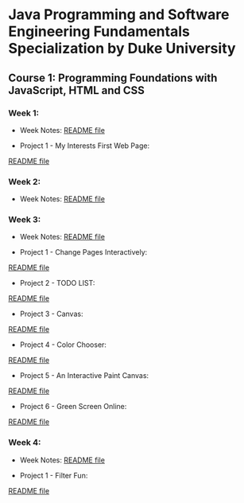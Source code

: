# Java Programming and Software Engineering Fundamentals Specialization by Duke University

## Course 1:  Programming Foundations with JavaScript, HTML and CSS

### Week 1: 

- Week Notes: 
<a href="https://github.com/KanzyKhaled/Java-Programming-and-Software-Engineering-Fundamentals-Specialization-by-Duke-University/blob/main/Programming-Foundations-with-JavaScript-HTML-and-CSS/Week1/README.md"> README file </a>
 

- Project 1 - My Interests First Web Page:

<a href="https://github.com/KanzyKhaled/Java-Programming-and-Software-Engineering-Fundamentals-Specialization-by-Duke-University/blob/main/Programming-Foundations-with-JavaScript-HTML-and-CSS/Week1/Exercises/project-1/README.md"> README file </a>
 
### Week 2:

- Week Notes:
<a href="https://github.com/KanzyKhaled/Java-Programming-and-Software-Engineering-Fundamentals-Specialization-by-Duke-University/blob/main/Programming-Foundations-with-JavaScript-HTML-and-CSS/Week2/README.md"> README file </a>

### Week 3: 

- Week Notes:
<a href="https://github.com/KanzyKhaled/Java-Programming-and-Software-Engineering-Fundamentals-Specialization-by-Duke-University/blob/main/Programming-Foundations-with-JavaScript-HTML-and-CSS/Week3/README.md"> README file </a>


- Project 1 - Change Pages Interactively:

<a href="https://github.com/KanzyKhaled/Java-Programming-and-Software-Engineering-Fundamentals-Specialization-by-Duke-University/blob/main/Programming-Foundations-with-JavaScript-HTML-and-CSS/Week3/Exercises/project-1/README.md"> README file </a>

- Project 2 - TODO LIST: 
 
<a href="https://github.com/KanzyKhaled/Java-Programming-and-Software-Engineering-Fundamentals-Specialization-by-Duke-University/blob/main/Programming-Foundations-with-JavaScript-HTML-and-CSS/Week3/Exercises/project-2/README.md"> README file </a>


- Project 3 - Canvas:
 
<a href="https://github.com/KanzyKhaled/Java-Programming-and-Software-Engineering-Fundamentals-Specialization-by-Duke-University/blob/main/Programming-Foundations-with-JavaScript-HTML-and-CSS/Week3/Exercises/project-3/README.md"> README file </a>


- Project 4 - Color Chooser: 
 
<a href="https://github.com/KanzyKhaled/Java-Programming-and-Software-Engineering-Fundamentals-Specialization-by-Duke-University/blob/main/Programming-Foundations-with-JavaScript-HTML-and-CSS/Week3/Exercises/project-4/README.md"> README file </a>


- Project 5 - An Interactive Paint Canvas:
 
<a href="https://github.com/KanzyKhaled/Java-Programming-and-Software-Engineering-Fundamentals-Specialization-by-Duke-University/blob/main/Programming-Foundations-with-JavaScript-HTML-and-CSS/Week3/Exercises/project-5/README.md"> README file </a>


- Project 6 - Green Screen Online:

<a href="https://github.com/KanzyKhaled/Java-Programming-and-Software-Engineering-Fundamentals-Specialization-by-Duke-University/blob/main/Programming-Foundations-with-JavaScript-HTML-and-CSS/Week3/Exercises/project-6/README.md"> README file </a>



### Week 4:  

- Week Notes:
<a href="https://github.com/KanzyKhaled/Java-Programming-and-Software-Engineering-Fundamentals-Specialization-by-Duke-University/blob/main/Programming-Foundations-with-JavaScript-HTML-and-CSS/Week4/README.md"> README file </a>

- Project 1 - Filter Fun:

<a href="https://github.com/KanzyKhaled/Java-Programming-and-Software-Engineering-Fundamentals-Specialization-by-Duke-University/blob/main/Programming-Foundations-with-JavaScript-HTML-and-CSS/Week4/Exercises/project-1/README.md"> README file </a>
 